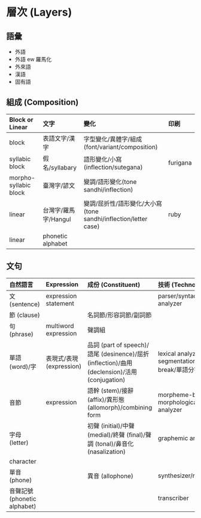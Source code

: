 # 層次 (Layers)

## 語彙

* 外語
* 外語 ew 羅馬化
* 外來語
* 漢語
* 固有語

## 組成 (Composition)

| Block or Linear | 文字 | 變化 | 印刷 |
| :--- | :--- | :--- | :--- |
| block | 表語文字/漢字 | 字型變化/異體字/組成(font/variant/composition) ||
| syllabic block | 假名/syllabary | 語形變化/小寫(inflection/sutegana) | furigana |
| morpho-syllabic block | 臺灣字/諺文 | 變調/語形變化(tone sandhi/inflection) ||
| linear | 台灣字/羅馬字/Hangul | 變調/屈折性/語形變化/大小寫(tone sandhi/inflection/letter case) | ruby |
| linear | phonetic alphabet |||

## 文句

| 自然語言 | Expression | 成份 (Constituent) | 技術 (Technology) | 素 |
| :--- | :--- | :--- | :--- | :--- |
| 文 (sentence) | expression statement || parser/syntactic analyzer ||
| 節 (clause) || 名詞節/形容詞節/副詞節|||
| 句 (phrase) | multiword expression | 聲調組 | | phraseme |
| 單語 (word)/字 | 表現式/表現 (expression) | 品詞 (part of speech)/語尾 (desinence)/屈折 (inflection)/曲用 (declension)/活用 (conjugation) | lexical analyzer/word segmentation/word break/單語分割 | 語彙素 (lexeme) |
| 音節 | expression | 語幹 (stem)/接辭 (affix)/異形態 (allomorph)/combining form  | morpheme-based morphological analyzer | 語形態素 (morpheme)/語素 |
| 字母 (letter) | | 初聲 (initial)/中聲 (medial)/終聲 (final)/聲調 (tonal)/鼻音化 (nasalization) | graphemic analyzer | 書記素 (grapheme) |
| character |||||
| 單音 (phone) || 異音 (allophone) | synthesizer/recognizer | 音素 (phoneme) |
| 音聲記號 (phonetic alphabet) ||| transcriber ||

